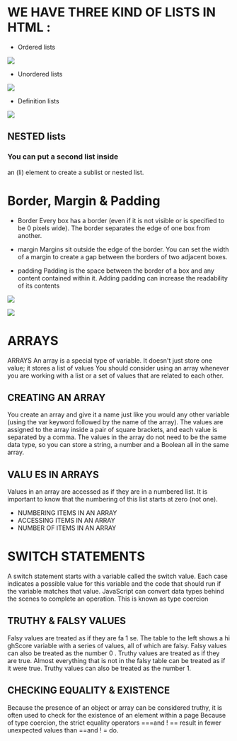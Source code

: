 # WE HAVE THREE KIND OF LISTS IN HTML :
- Ordered lists

![](https://www.wikihow.com/images/thumb/8/84/Make-a-List-in-HTML-Step-12.jpg/aid2475684-v4-423px-Make-a-List-in-HTML-Step-12.jpg)

- Unordered lists

![](https://www.wikihow.com/images/8/8b/Make-a-List-in-HTML-Step-6.jpg)


- Definition lists

![](https://www.wikihow.com/images/thumb/c/c7/Define-a-Definition-List-in-HTML-Step-11.jpg/v4-460px-Define-a-Definition-List-in-HTML-Step-11.jpg.webp)

## NESTED lists
### You can put a second list inside
an (li) element to create a sublist or nested list.

# Border, Margin & Padding
- Border
Every box has a border (even if
it is not visible or is specified to
be 0 pixels wide). The border
separates the edge of one box
from another.

- margin
Margins sit outside the edge
of the border. You can set the
width of a margin to create a
gap between the borders of two
adjacent boxes.
- padding
Padding is the space between
the border of a box and any
content contained within it.
Adding padding can increase the
readability of its contents

![](https://i.pinimg.com/originals/f6/f6/c9/f6f6c946356774ddb886956cd94df4c9.png)

![](https://miro.medium.com/max/3826/1*J3zT_CgXm9scRwnbCjlNTg.png)

# ARRAYS
ARRAYS An array is a special type of variable. It doesn't just store one value; it stores a list of values
You should consider using an array whenever you are working with a list or a set of values that are related to each other.

## CREATING AN ARRAY
You create an array and give it a name just like you would any other variable (using the var keyword followed by the name of the array).
The values are assigned to the array inside a pair of square brackets, and each value is separated by a comma. The values in the array do not need to be the same data type, so you can store a string, a number and a Boolean all in the same array.


## VALU ES IN ARRAYS
Values in an array are accessed as if they are in a numbered list. It is important to know that the numbering of this list starts at zero (not one).
-	NUMBERING ITEMS IN AN ARRAY
-	ACCESSING ITEMS IN AN ARRAY
-	NUMBER OF ITEMS IN AN ARRAY


# SWITCH STATEMENTS
A switch statement starts with a variable called the switch value. Each case indicates a possible value for this variable and the code that should run if the variable matches that value.
JavaScript can convert data types behind the scenes to complete an operation. This is known as type coercion


## TRUTHY & FALSY VALUES
Falsy values are treated as if they are fa 1 se. The table to the left shows a hi ghScore variable with a series of values, all of which are falsy.
Falsy values can also be treated as the number 0 .
Truthy values are treated as if they are true. Almost everything that is not in the falsy table can be treated as if it were true. Truthy values can also be treated as the number 1.

## CHECKING EQUALITY & EXISTENCE
 Because the presence of an object or array can be considered truthy, it is often used to check for the existence of an element within a page
Because of type coercion, the strict equality operators ===and ! == result in fewer unexpected values than ==and ! = do.

